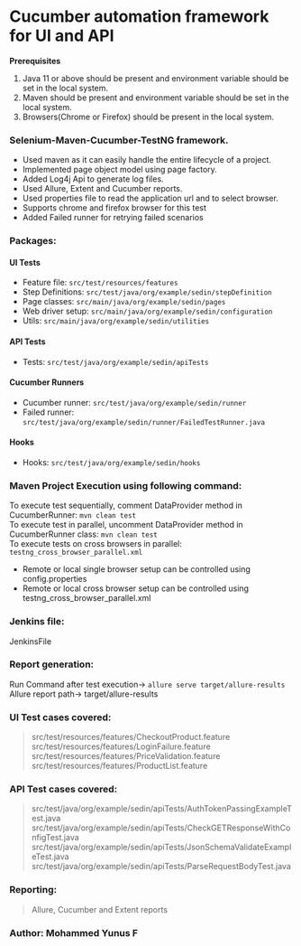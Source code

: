 # Cucumber automation framework for UI and API

**Prerequisites**

1. Java 11 or above should be present and environment variable should be set in the local system.
2. Maven should be present and environment variable should be set in the local system.
3. Browsers(Chrome or Firefox) should be present in the local system.

### Selenium-Maven-Cucumber-TestNG framework.

* Used maven as it can easily handle the entire lifecycle of a project.
* Implemented page object model using page factory.
* Added Log4j Api to generate log files.
* Used Allure, Extent and Cucumber reports.
* Used properties file to read the application url and to select browser.
* Supports chrome and firefox browser for this test
* Added Failed runner for retrying failed scenarios

### Packages:

#### UI Tests

* Feature file: `src/test/resources/features`
* Step Definitions: `src/test/java/org/example/sedin/stepDefinition`
* Page classes: `src/main/java/org/example/sedin/pages`
* Web driver setup: `src/main/java/org/example/sedin/configuration`
* Utils: `src/main/java/org/example/sedin/utilities`

#### API Tests

* Tests: `src/test/java/org/example/sedin/apiTests`

#### Cucumber Runners

* Cucumber runner: `src/test/java/org/example/sedin/runner`
* Failed runner: `src/test/java/org/example/sedin/runner/FailedTestRunner.java`

#### Hooks

* Hooks: `src/test/java/org/example/sedin/hooks`

### Maven Project Execution using following command:

To execute test sequentially, comment DataProvider method in CucumberRunner: `mvn clean test`  
To execute test in parallel, uncomment DataProvider method in CucumberRunner class: `mvn clean test`   
To execute tests on cross browsers in parallel: `testng_cross_browser_parallel.xml`

* Remote or local single browser setup can be controlled using config.properties  
* Remote or local cross browser setup can be controlled using testng_cross_browser_parallel.xml

### Jenkins file:

JenkinsFile

### Report generation:

Run Command after test execution-> `allure serve target/allure-results
`  
Allure report path-> target/allure-results

### UI Test cases covered:

> src/test/resources/features/CheckoutProduct.feature
> src/test/resources/features/LoginFailure.feature
> src/test/resources/features/PriceValidation.feature  
> src/test/resources/features/ProductList.feature

### API Test cases covered:

> src/test/java/org/example/sedin/apiTests/AuthTokenPassingExampleTest.java
> src/test/java/org/example/sedin/apiTests/CheckGETResponseWithConfigTest.java
> src/test/java/org/example/sedin/apiTests/JsonSchemaValidateExampleTest.java
> src/test/java/org/example/sedin/apiTests/ParseRequestBodyTest.java

### Reporting:

> Allure, Cucumber and Extent reports

### Author: Mohammed Yunus F

